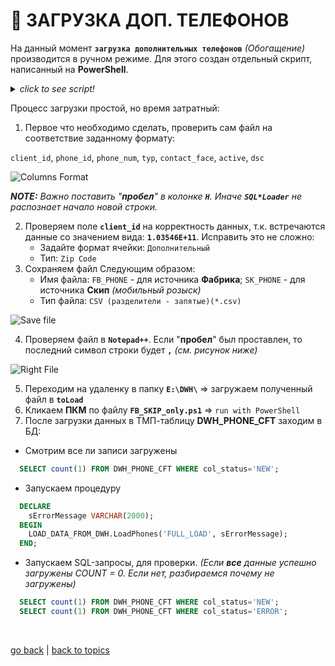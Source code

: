 # 📲 ЗАГРУЗКА ДОП. ТЕЛЕФОНОВ

На данный момент **`загрузка дополнительных телефонов`** _(Обогащение)_ производится в ручном режиме. Для этого создан отдельный скрипт, написанный на **PowerShell**.
<details><summary><i><h7>click to see script!</h7></i></summary>

```PowerShell
  # Setup parameters
  $env:NLS_LANG = "RUSSIAN_RUSSIA.CL8MSWIN1251"
  CHCP 1251

  # $USERNAME = USERNAME=ENV_QA
  # $USERNAME = PWD=ENV_QA6
  $USERNAME = "ENVIRONMENT"
  $PSWRD = "ENVIRONMENT3"
  $TNS = "EXPO"

  # Path to the dir with script file
  $ScriptFolder = "E:\DWH"
  $ToLoad = "$ScriptFolder\toLoad"
  $Log = "$ScriptFolder\log"

  # Start load data
  # loads phones into DWH_PHONE_CFT fabrica
  &sqlldr "$USERNAME/$PSWRD@$TNS" DATA="$toLoad\FB_PHONE.csv" LOG="$Log\FB_PHONE.log" BAD="$ScriptFolder\FB_PHONE.bad" CONTROL="$ScriptFolder\ctrlfiles\PHONE\ctrl_FAB_DWH_PHONE_CFT.ctl"
  # loads phones into DWH_PHONE_CFT skip
  &sqlldr "$USERNAME/$PSWRD@$TNS" DATA="$toLoad\SK_PHONE.csv" LOG="$Log\SK_PHONE.log" BAD="$ScriptFolder\SK_PHONE.bad" CONTROL="$ScriptFolder\ctrlfiles\PHONE\ctrl_SKIP_DWH_PHONE_CFT.ctl"

  exit
```

</details>

Процесс загрузки простой, но время затратный:

1. Первое что необходимо сделать, проверить сам файл на соответствие заданному формату:

`client_id`, `phone_id`, `phone_num`, `typ`, `contact_face`, `active`, `dsc`

![Columns Format](https://github.com/CrappyCodeMaker/ECCENTEX-KNOWLEGE/blob/main/Content/9%20Delivery/9.3%20Load%20from%20CSV/9.3.2%20Manual%20load%20phones/IMG/1.png?raw=true)

**_NOTE:_** _Важно поставить "**пробел**" в колонке **`H`**. Иначе **`SQL*Loader`** не распознает начало новой строки._

2. Проверяем поле **`client_id`** на корректность данных, т.к. встречаются данные со значением вида: **`1.03546E+11`**. Исправить это не сложно:
    * Задайте формат ячейки: `Дополнительный`
    * Тип: `Zip Code`
3. Сохраняем файл Следующим образом:
    * Имя файла: `FB_PHONE` - для источника **Фабрика**; `SK_PHONE` - для источника **Скип** _(мобильный розыск)_
    * Тип файла: `CSV (разделители - запятые)(*.csv)`

![Save file](https://github.com/CrappyCodeMaker/ECCENTEX-KNOWLEGE/blob/main/Content/9%20Delivery/9.3%20Load%20from%20CSV/9.3.2%20Manual%20load%20phones/IMG/2.png?raw=true)

4. Проверяем файл в **`Notepad++`**. Если "**пробел**" был проставлен, то последний символ строки будет **`,`** _(см. рисунок ниже)_

![Right File](https://github.com/CrappyCodeMaker/ECCENTEX-KNOWLEGE/blob/main/Content/9%20Delivery/9.3%20Load%20from%20CSV/9.3.2%20Manual%20load%20phones/IMG/3.png?raw=true)

5. Переходим на удаленку в папку **`E:\DWH\`** => загружаем полученный файл в **`toLoad`**
6. Кликаем **ПКМ** по файлу **`FB_SKIP_only.ps1`** => `run with PowerShell`
7. После загрузки данных в ТМП-таблицу **DWH_PHONE_CFT** заходим в БД:
  * Смотрим все ли записи загружены
```SQL
  SELECT count(1) FROM DWH_PHONE_CFT WHERE col_status='NEW';
```

  * Запускаем процедуру
```SQL
  DECLARE
    sErrorMessage VARCHAR(2000);
  BEGIN
    LOAD_DATA_FROM_DWH.LoadPhones('FULL_LOAD', sErrorMessage);
  END;
```

  * Запускаем SQL-запросы, для проверки. _(Если **все** данные успешно загружены COUNT = 0. Если нет, разбираемся почему не загружены)_
```SQL
  SELECT count(1) FROM DWH_PHONE_CFT WHERE col_status='NEW';
  SELECT count(1) FROM DWH_PHONE_CFT WHERE col_status='ERROR';
```


<br/>

[go back](https://github.com/CrappyCodeMaker/ECCENTEX-KNOWLEGE/blob/main/Content/9%20Delivery/9.3%20Load%20from%20CSV/LoadCSV.md#%EF%B8%8F-%D0%BF%D1%80%D0%BE%D1%86%D0%B5%D1%81%D1%81-%D0%B7%D0%B0%D0%B3%D1%80%D1%83%D0%B7%D0%BA%D0%B8-%D0%B4%D0%B0%D0%BD%D0%BD%D1%8B%D1%85) | [back to topics](https://github.com/CrappyCodeMaker/ECCENTEX-KNOWLEGE/blob/main/Content/0%20Topics/Topics.md#-topics)